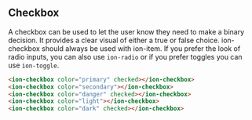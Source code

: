 ## Checkbox

A checkbox can be used to let the user know they need to make a binary decision. It provides a clear visual of either a true or false choice. ion-checkbox should always be used with ion-item. If you prefer the look of radio inputs, you can also use `ion-radio` or if you prefer toggles you can use `ion-toggle`.

```html
<ion-checkbox color="primary" checked></ion-checkbox>
<ion-checkbox color="secondary"></ion-checkbox>
<ion-checkbox color="danger" checked></ion-checkbox>
<ion-checkbox color="light"></ion-checkbox>
<ion-checkbox color="dark" checked></ion-checkbox>
```
